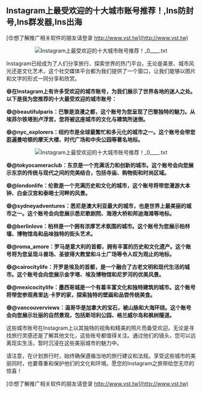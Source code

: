 ## **Instagram上最受欢迎的十大城市账号推荐！,Ins防封号,Ins群发器,Ins出海**

[😍想了解推广相关软件的朋友请登录 http://www.vst.tw](http://www.vst.tw)

 <center><img src="https://vst.tw/MP4/tuiguang/png/6.png" alt="Instagram上最受欢迎的十大城市账号推荐！_0____.txt"></center>

Instagram已经成为了人们分享旅行、探索世界的热门平台。无论是美景、城市风光还是文化艺术，这个社交媒体平台都为我们提供了一个窗口，让我们能够以图片和文字的形式一同分享和欣赏。

**😄在Instagram上有许多受欢迎的城市账号，为我们展示了世界各地的迷人之处。以下是我为您推荐的十大最受欢迎的城市账号：**

**😄@beautifulparis：巴黎是浪漫之都，这个账号为您呈现了巴黎独特的魅力。从埃菲尔铁塔到卢浮宫，您将被这座城市的文化与建筑所迷倒。**

**😄@nyc_explorers：纽约市是全球最繁忙和多元化的城市之一。这个账号会带您逛遍曼哈顿的摩天大楼、时代广场和中央公园等著名地标。**

 <center><img src="https://vst.tw/MP4/tuiguang/png/5.png" alt="Instagram上最受欢迎的十大城市账号推荐！_0____.txt"></center>

**😄@tokyocameraclub：东京是一个充满活力和创新的城市。这个账号会向您展示东京的传统与现代之间的完美结合，包括寺庙、购物街和时尚区域。**

**😄@londonlife：伦敦是一个充满历史和文化的城市，这个账号将带您漫游大本钟、白金汉宫和泰晤士河畔的风景。**

**😄@sydneyadventures：悉尼是澳大利亚最大的城市，也是世界上最美丽的城市之一。这个账号会向您展示悉尼歌剧院、海港大桥和邦迪海滩等地标。**

**😄@berlinlove：柏林是一个拥有浓厚艺术氛围的城市。这个账号为您展示柏林墙、博物馆岛和品味独特的街头艺术。**

**😄@roma_amore：罗马是意大利的首都，拥有丰富的历史和文化遗产。这个账号将为您呈现斗兽场、圣彼得大教堂和斗士广场等令人叹为观止的地标。**

**😄@cairocitylife：开罗是埃及的首都，是一个融合了古老文明和现代生活的城市。这个账号会向您展示金字塔、埃及博物馆和尼罗河的优美风景。**

**😄@mexicocitylife：墨西哥城是一个有着丰富文化和独特建筑的城市。这个账号将带您参观弗里达·卡罗的家，探索独特的壁画和品尝传统美食。**

**😄@vancouverviews：温哥华是加拿大的宝石，被山脉和大海环绕。这个账号会向您展示壮丽的自然景观，包括斯坦利公园、格兰威尔岛和枫树隧道。**

这些城市账号在Instagram上以其独特的视角和精美的照片而备受欢迎。无论是寻找旅行灵感还是了解其他文化，这些账号都值得关注。通过他们的镜头，您可以远离现实生活，暂时沉浸在这些美丽城市的魅力中。

请注意，在计划旅行时，始终确保遵循当地的旅行建议和法规。享受这些城市的美丽同时，也要尊重和保护他们的文化和环境。愿您的Instagram之旅带给您无尽的惊喜！

[😍想了解推广相关软件的朋友请登录 http://www.vst.tw](http://www.vst.tw)



